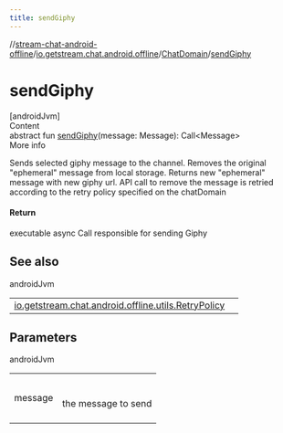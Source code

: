 ```yaml
---
title: sendGiphy
---
```

//[stream-chat-android-offline](../../../index.md)/[io.getstream.chat.android.offline](../index.md)/[ChatDomain](index.md)/[sendGiphy](sendGiphy.md)



# sendGiphy  
[androidJvm]  
Content  
abstract fun [sendGiphy](sendGiphy.md)(message: Message): Call&lt;Message&gt;  
More info  


Sends selected giphy message to the channel. Removes the original "ephemeral" message from local storage. Returns new "ephemeral" message with new giphy url. API call to remove the message is retried according to the retry policy specified on the chatDomain



#### Return  


executable async Call responsible for sending Giphy



## See also  
  
androidJvm  
  
| | |
|---|---|
| <a name="io.getstream.chat.android.offline/ChatDomain/sendGiphy/#io.getstream.chat.android.client.models.Message/PointingToDeclaration/"></a>[io.getstream.chat.android.offline.utils.RetryPolicy](../../io.getstream.chat.android.offline.utils/RetryPolicy/index.md)| <a name="io.getstream.chat.android.offline/ChatDomain/sendGiphy/#io.getstream.chat.android.client.models.Message/PointingToDeclaration/"></a>|
  


## Parameters  
  
androidJvm  
  
| | |
|---|---|
| <a name="io.getstream.chat.android.offline/ChatDomain/sendGiphy/#io.getstream.chat.android.client.models.Message/PointingToDeclaration/"></a>message| <a name="io.getstream.chat.android.offline/ChatDomain/sendGiphy/#io.getstream.chat.android.client.models.Message/PointingToDeclaration/"></a><br/><br/>the message to send<br/><br/>|
  
  




